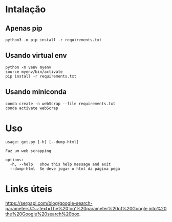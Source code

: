 # Intalação
## Apenas pip
```shell
python3 -m pip install -r requirements.txt
```

## Usando virtual env
```shell
python -m venv myenv
source myenv/bin/activate
pip install -r requirements.txt
```

## Usando miniconda
```shell
conda create -n webScrap --file requirements.txt
conda activate webScrap
```

# Uso
```shell
usage: get.py [-h] [--dump-html]

Faz um web scrapping

options:
  -h, --help   show this help message and exit
  --dump-html  Se deve jogar o html da página pega
```


# Links úteis
https://serpapi.com/blog/google-search-parameters/#:~:text=The%20'oq'%20parameter%20of%20Google,into%20the%20Google%20search%20box.

